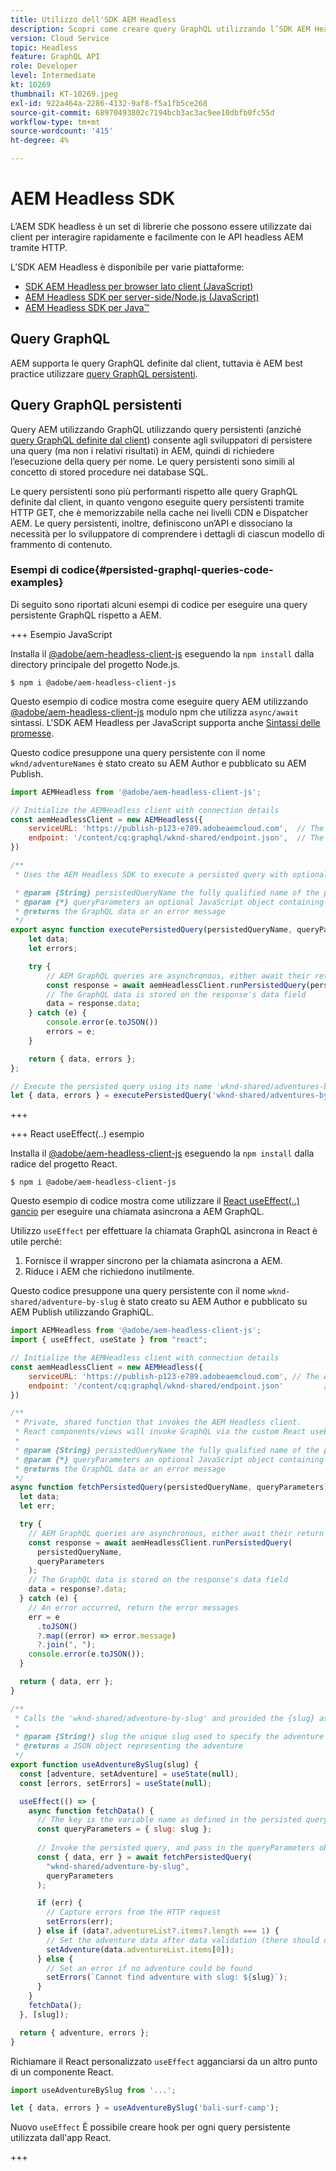 ```yaml
---
title: Utilizzo dell'SDK AEM Headless
description: Scopri come creare query GraphQL utilizzando l’SDK AEM Headless.
version: Cloud Service
topic: Headless
feature: GraphQL API
role: Developer
level: Intermediate
kt: 10269
thumbnail: KT-10269.jpeg
exl-id: 922a464a-2286-4132-9af8-f5a1fb5ce268
source-git-commit: 68970493802c7194bcb3ac3ac9ee10dbfb0fc55d
workflow-type: tm+mt
source-wordcount: '415'
ht-degree: 4%

---
```


# AEM Headless SDK

L’AEM SDK headless è un set di librerie che possono essere utilizzate dai client per interagire rapidamente e facilmente con le API headless AEM tramite HTTP.

L’SDK AEM Headless è disponibile per varie piattaforme:

+ [SDK AEM Headless per browser lato client (JavaScript)](https://github.com/adobe/aem-headless-client-js)
+ [AEM Headless SDK per server-side/Node.js (JavaScript)](https://github.com/adobe/aem-headless-client-nodejs)
+ [AEM Headless SDK per Java™](https://github.com/adobe/aem-headless-client-java)

## Query GraphQL

AEM supporta le query GraphQL definite dal client, tuttavia è AEM best practice utilizzare [query GraphQL persistenti](#persisted-graphql-queries).

## Query GraphQL persistenti

Query AEM utilizzando GraphQL utilizzando query persistenti (anziché [query GraphQL definite dal client](#graphl-queries)) consente agli sviluppatori di persistere una query (ma non i relativi risultati) in AEM, quindi di richiedere l’esecuzione della query per nome. Le query persistenti sono simili al concetto di stored procedure nei database SQL.

Le query persistenti sono più performanti rispetto alle query GraphQL definite dal client, in quanto vengono eseguite query persistenti tramite HTTP GET, che è memorizzabile nella cache nei livelli CDN e Dispatcher AEM. Le query persistenti, inoltre, definiscono un’API e dissociano la necessità per lo sviluppatore di comprendere i dettagli di ciascun modello di frammento di contenuto.

### Esempi di codice{#persisted-graphql-queries-code-examples}

Di seguito sono riportati alcuni esempi di codice per eseguire una query persistente GraphQL rispetto a AEM.

+++ Esempio JavaScript

Installa il [@adobe/aem-headless-client-js](https://github.com/adobe/aem-headless-client-js) eseguendo la `npm install` dalla directory principale del progetto Node.js.

```
$ npm i @adobe/aem-headless-client-js
```

Questo esempio di codice mostra come eseguire query AEM utilizzando [@adobe/aem-headless-client-js](https://github.com/adobe/aem-headless-client-js) modulo npm che utilizza `async/await` sintassi. L&#39;SDK AEM Headless per JavaScript supporta anche [Sintassi delle promesse](https://github.com/adobe/aem-headless-client-js#use-aemheadless-client).

Questo codice presuppone una query persistente con il nome `wknd/adventureNames` è stato creato su AEM Author e pubblicato su AEM Publish.

```javascript
import AEMHeadless from '@adobe/aem-headless-client-js';

// Initialize the AEMHeadless client with connection details
const aemHeadlessClient = new AEMHeadless({
    serviceURL: 'https://publish-p123-e789.adobeaemcloud.com',  // The AEM environment to query, this can be pulled out to env variables
    endpoint: '/content/cq:graphql/wknd-shared/endpoint.json',  // The AEM GraphQL endpoint, this is not used when invoking persisted queries.
})

/**
 * Uses the AEM Headless SDK to execute a persisted query with optional query variables.

 * @param {String} persistedQueryName the fully qualified name of the persisted query
 * @param {*} queryParameters an optional JavaScript object containing query parameters
 * @returns the GraphQL data or an error message 
 */
export async function executePersistedQuery(persistedQueryName, queryParameters) {
    let data;
    let errors;

    try {
        // AEM GraphQL queries are asynchronous, either await their return or use Promise-based .then(..) { ... } syntax
        const response = await aemHeadlessClient.runPersistedQuery(persistedQueryName, queryParameters);
        // The GraphQL data is stored on the response's data field
        data = response.data;
    } catch (e) {
        console.error(e.toJSON())
        errors = e;
    }

    return { data, errors };
};

// Execute the persisted query using its name 'wknd-shared/adventures-by-slug' and optional query variables
let { data, errors } = executePersistedQuery('wknd-shared/adventures-by-slug', { "slug": "bali-surf-camp" });
```

+++

+++ React useEffect(..) esempio

Installa il [@adobe/aem-headless-client-js](https://github.com/adobe/aem-headless-client-js) eseguendo la `npm install` dalla radice del progetto React.

```
$ npm i @adobe/aem-headless-client-js
```

Questo esempio di codice mostra come utilizzare il [React useEffect(..) gancio](https://reactjs.org/docs/hooks-effect.html) per eseguire una chiamata asincrona a AEM GraphQL.

Utilizzo `useEffect` per effettuare la chiamata GraphQL asincrona in React è utile perché:

1. Fornisce il wrapper sincrono per la chiamata asincrona a AEM.
1. Riduce i AEM che richiedono inutilmente.

Questo codice presuppone una query persistente con il nome `wknd-shared/adventure-by-slug` è stato creato su AEM Author e pubblicato su AEM Publish utilizzando GraphiQL.

```javascript
import AEMHeadless from '@adobe/aem-headless-client-js';
import { useEffect, useState } from "react";

// Initialize the AEMHeadless client with connection details
const aemHeadlessClient = new AEMHeadless({
    serviceURL: 'https://publish-p123-e789.adobeaemcloud.com', // The AEM environment to query
    endpoint: '/content/cq:graphql/wknd-shared/endpoint.json'         // The AEM GraphQL endpoint, this is not used when invoking persisted queries.
})

/**
 * Private, shared function that invokes the AEM Headless client. 
 * React components/views will invoke GraphQL via the custom React useEffect hooks defined below.
 * 
 * @param {String} persistedQueryName the fully qualified name of the persisted query
 * @param {*} queryParameters an optional JavaScript object containing query parameters
 * @returns the GraphQL data or an error message 
 */
async function fetchPersistedQuery(persistedQueryName, queryParameters) {
  let data;
  let err;

  try {
    // AEM GraphQL queries are asynchronous, either await their return or use Promise-based .then(..) { ... } syntax
    const response = await aemHeadlessClient.runPersistedQuery(
      persistedQueryName,
      queryParameters
    );
    // The GraphQL data is stored on the response's data field
    data = response?.data;
  } catch (e) {
    // An error occurred, return the error messages
    err = e
      .toJSON()
      ?.map((error) => error.message)
      ?.join(", ");
    console.error(e.toJSON());
  }

  return { data, err };
}

/**
 * Calls the 'wknd-shared/adventure-by-slug' and provided the {slug} as the persisted query's `slug` parameter.
 *
 * @param {String!} slug the unique slug used to specify the adventure to return
 * @returns a JSON object representing the adventure
 */
export function useAdventureBySlug(slug) {
  const [adventure, setAdventure] = useState(null);
  const [errors, setErrors] = useState(null);

  useEffect(() => {
    async function fetchData() {
      // The key is the variable name as defined in the persisted query, and may not match the model's field name
      const queryParameters = { slug: slug };
      
      // Invoke the persisted query, and pass in the queryParameters object as the 2nd parameter
      const { data, err } = await fetchPersistedQuery(
        "wknd-shared/adventure-by-slug",
        queryParameters
      );

      if (err) {
        // Capture errors from the HTTP request
        setErrors(err);
      } else if (data?.adventureList?.items?.length === 1) {
        // Set the adventure data after data validation (there should only be 1 matching adventure)
        setAdventure(data.adventureList.items[0]);
      } else {
        // Set an error if no adventure could be found
        setErrors(`Cannot find adventure with slug: ${slug}`);
      }
    }
    fetchData();
  }, [slug]);

  return { adventure, errors };
}
```

Richiamare il React personalizzato `useEffect` agganciarsi da un altro punto di un componente React.

```javascript
import useAdventureBySlug from '...';

let { data, errors } = useAdventureBySlug('bali-surf-camp');
```

Nuovo `useEffect` È possibile creare hook per ogni query persistente utilizzata dall&#39;app React.

+++

<p> </p>
